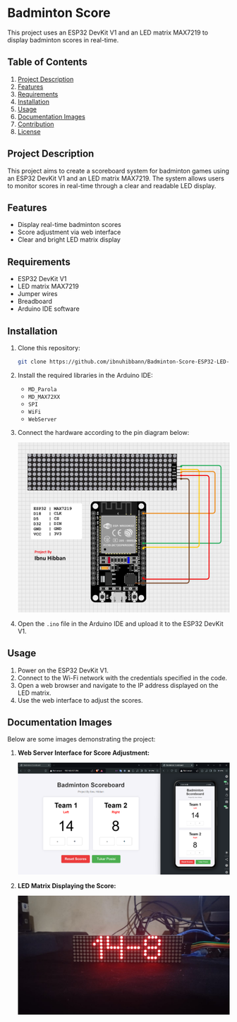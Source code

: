 # Badminton Score

This project uses an ESP32 DevKit V1 and an LED matrix MAX7219 to display badminton scores in real-time.

## Table of Contents
1. [Project Description](#project-description)
2. [Features](#features)
3. [Requirements](#requirements)
4. [Installation](#installation)
5. [Usage](#usage)
6. [Documentation Images](#documentation-images)
7. [Contribution](#contribution)
8. [License](#license)

## Project Description
This project aims to create a scoreboard system for badminton games using an ESP32 DevKit V1 and an LED matrix MAX7219. The system allows users to monitor scores in real-time through a clear and readable LED display.

## Features
- Display real-time badminton scores
- Score adjustment via web interface
- Clear and bright LED matrix display

## Requirements
- ESP32 DevKit V1
- LED matrix MAX7219
- Jumper wires
- Breadboard
- Arduino IDE software

## Installation
1. Clone this repository:
    ```bash
    git clone https://github.com/ibnuhibbann/Badminton-Score-ESP32-LED-Matrix.git
    ```
2. Install the required libraries in the Arduino IDE:
    - `MD_Parola`
    - `MD_MAX72XX`
    - `SPI`
    - `WiFi`
    - `WebServer`

3. Connect the hardware according to the pin diagram below:
   
   ![Pin Diagram](image/pin.png)

4. Open the `.ino` file in the Arduino IDE and upload it to the ESP32 DevKit V1.

## Usage
1. Power on the ESP32 DevKit V1.
2. Connect to the Wi-Fi network with the credentials specified in the code.
3. Open a web browser and navigate to the IP address displayed on the LED matrix.
4. Use the web interface to adjust the scores.

## Documentation Images
Below are some images demonstrating the project:

1. **Web Server Interface for Score Adjustment:**
   
   ![Web Server Interface](image/doc1.png)

2. **LED Matrix Displaying the Score:**
   
   ![LED Matrix Display](image/doc2.jpg)

